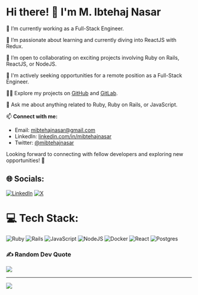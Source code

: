 # Hi there! 👋 I'm M. Ibtehaj Nasar

🔭 I’m currently working as a Full-Stack Engineer.

🌱 I’m passionate about learning and currently diving into ReactJS with Redux.

👯 I’m open to collaborating on exciting projects involving Ruby on Rails, ReactJS, or NodeJS.

🤝 I'm actively seeking opportunities for a remote position as a Full-Stack Engineer.

👨‍💻 Explore my projects on [GitHub](http://github.com/MIbtehajNasar) and [GitLab](https://gitlab.com/mibtehajnasar).

💬 Ask me about anything related to Ruby, Ruby on Rails, or JavaScript.

📫 **Connect with me:**
- Email: [mibtehajnasar@gmail.com](mailto:mibtehajnasar@gmail.com)
- LinkedIn: [linkedin.com/in/mibtehajnasar](https://www.linkedin.com/in/mibtehajnasar/)
- Twitter: [@mibtehajnasar](https://twitter.com/mibtehajnasar)

Looking forward to connecting with fellow developers and exploring new opportunities! 🚀

## 🌐 Socials:
[![LinkedIn](https://img.shields.io/badge/LinkedIn-%230077B5.svg?logo=linkedin&logoColor=white)](https://linkedin.com/in/mibtehajnasar) [![X](https://img.shields.io/badge/X-black.svg?logo=X&logoColor=white)](https://x.com/mibtehajnasar) 

# 💻 Tech Stack:
![Ruby](https://img.shields.io/badge/ruby-%23CC342D.svg?style=for-the-badge&logo=ruby&logoColor=white) ![Rails](https://img.shields.io/badge/rails-%23CC0000.svg?style=for-the-badge&logo=ruby-on-rails&logoColor=white) ![JavaScript](https://img.shields.io/badge/javascript-%23323330.svg?style=for-the-badge&logo=javascript&logoColor=%23F7DF1E) ![NodeJS](https://img.shields.io/badge/node.js-6DA55F?style=for-the-badge&logo=node.js&logoColor=white) ![Docker](https://img.shields.io/badge/docker-%230db7ed.svg?style=for-the-badge&logo=docker&logoColor=white) ![React](https://img.shields.io/badge/react-%2320232a.svg?style=for-the-badge&logo=react&logoColor=%2361DAFB) ![Postgres](https://img.shields.io/badge/postgres-%23316192.svg?style=for-the-badge&logo=postgresql&logoColor=white)

### ✍️ Random Dev Quote
![](https://quotes-github-readme.vercel.app/api?type=horizontal&theme=radical)

---
[![](https://visitcount.itsvg.in/api?id=mibtehajnasar&icon=0&color=0)](https://visitcount.itsvg.in)

<!-- Proudly created with GPRM ( https://gprm.itsvg.in ) -->
